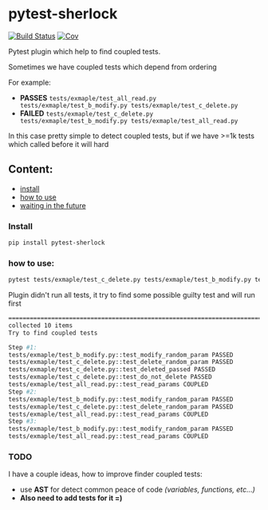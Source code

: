 # pytest-sherlock

[![Build Status](https://travis-ci.com/DKorytkin/pytest-sherlock.svg?branch=master)](https://travis-ci.com/DKorytkin/pytest-sherlock)
[![Cov](https://codecov.io/gh/DKorytkin/pytest-sherlock/branch/master/graph/badge.svg)](https://codecov.io/gh/DKorytkin/pytest-sherlock/branch/master)

Pytest plugin which help to find coupled tests.

Sometimes we have coupled tests which depend from ordering

For example:
- **PASSES** `tests/exmaple/test_all_read.py tests/exmaple/test_b_modify.py tests/exmaple/test_c_delete.py`
- **FAILED** `tests/exmaple/test_c_delete.py tests/exmaple/test_b_modify.py tests/exmaple/test_all_read.py`

In this case pretty simple to detect coupled tests, but if we have >=1k tests which called before it will hard


## Content:
- [install](#install)
- [how to use](#how-to-use)
- [waiting in the future](#todo)

### Install
```bash
pip install pytest-sherlock
```

### how to use:
```bash
pytest tests/exmaple/test_c_delete.py tests/exmaple/test_b_modify.py tests/exmaple/test_all_read.py --flaky-test="test_read_params" -vv
```
Plugin didn't run all tests, it try to find some possible guilty test and will run first
```bash
======================================================================================== test session starts ========================================================================================
collected 10 items                                                                                                                                                                                  
Try to find coupled tests

Step #1:
tests/exmaple/test_b_modify.py::test_modify_random_param PASSED                                                                                                                               [100%]
tests/exmaple/test_c_delete.py::test_delete_random_param PASSED                                                                                                                               [200%]
tests/exmaple/test_c_delete.py::test_deleted_passed PASSED                                                                                                                                    [300%]
tests/exmaple/test_c_delete.py::test_do_not_delete PASSED                                                                                                                                     [400%]
tests/exmaple/test_all_read.py::test_read_params COUPLED                                                                                                                                      [500%]
Step #2:
tests/exmaple/test_b_modify.py::test_modify_random_param PASSED                                                                                                                               [500%]
tests/exmaple/test_c_delete.py::test_delete_random_param PASSED                                                                                                                               [500%]
tests/exmaple/test_all_read.py::test_read_params COUPLED                                                                                                                                      [500%]
Step #3:
tests/exmaple/test_b_modify.py::test_modify_random_param PASSED                                                                                                                               [500%]
tests/exmaple/test_all_read.py::test_read_params COUPLED 
```

### TODO
I have a couple ideas, how to improve finder coupled tests:
- use **AST** for detect common peace of code *(variables, functions, etc...)*
- **Also need to add tests for it =)**
